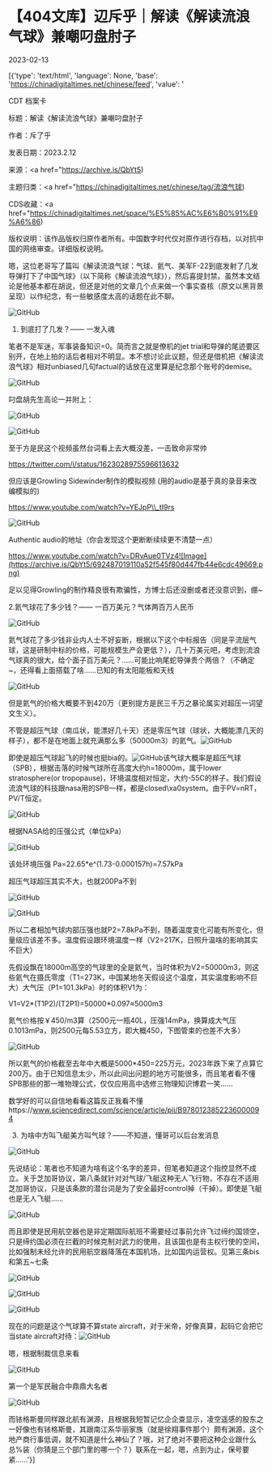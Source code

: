 # 【404文库】辺斥乎｜解读《解读流浪气球》兼嘲叼盘肘子

2023-02-13

[{'type': 'text/html', 'language': None, 'base': 'https://chinadigitaltimes.net/chinese/feed', 'value': '

CDT 档案卡

标题：解读《解读流浪气球》兼嘲叼盘肘子

作者：斥了乎

发表日期：2023.2.12

来源：<a href="https://archive.is/QbYt5)

主题归类：<a href="https://chinadigitaltimes.net/chinese/tag/流浪气球)

CDS收藏：<a href="https://chinadigitaltimes.net/space/%E5%85%AC%E6%B0%91%E9%A6%86)

版权说明：该作品版权归原作者所有。中国数字时代仅对原作进行存档，以对抗中国的网络审查。详细版权说明。





嗯，这位老哥写了篇叫《解读流浪气球：气球、氦气、美军F-22到底发射了几发导弹打下了中国气球》（以下简称《解读流浪气球》），然后喜提封禁。虽然本文结论是他基本都在胡说，但还是对他的文章几个点来做一个事实查核（原文以黑背景呈现）以作纪念，有一些敏感度太高的话题在此不聊。

![GitHub](https://chinadigitaltimes.net/chinese/files/2023/02/post-692889-63e90df8884d4.png)

1. 到底打了几发？—— 一发入魂

笔者不是军迷，军事装备知识=0。简而言之就是僚机的jet trial和导弹的尾迹要区别开，在地上拍的话后者相对不明显。本不想讨论此议题，但还是借机把《解读流浪气球》相对unbiased几句factual的话放在这里算是纪念那个账号的demise。

![GitHub](https://chinadigitaltimes.net/chinese/files/2023/02/post-692889-63e90dfaa36a6.png)

叼盘胡先生高论一并附上：

![GitHub](https://chinadigitaltimes.net/chinese/files/2023/02/post-692889-63e90dfcc51ee.png)

![GitHub](https://chinadigitaltimes.net/chinese/files/2023/02/post-692889-63e90dfee8afd.png)

至于方是民这个视频虽然台词看上去大概没差，一击致命非常帅

https://twitter.com/i/status/1623028975596613632

但应该是Growling Sidewinder制作的模拟视频 (用的audio是基于真的录音来改编模拟的)

https://www.youtube.com/watch?v=YEJpP\\_tI9rs

![GitHub](https://chinadigitaltimes.net/chinese/files/2023/02/post-692889-63e90e011bb95.png)

Authentic audio的地址（你会发现这个更断断续续更不清楚一点）

https://www.youtube.com/watch?v=DRvAue0TVz4![Image](https://archive.is/QbYt5/692487019110a52f545f80d447fb44e6cdc49669.png)

足以见得Growling的制作精良很有欺骗性，方博士后还没删或者还没意识到，绷~

2.氦气球花了多少钱？—— 一百万美元？气体两百万人民币

![GitHub](https://chinadigitaltimes.net/chinese/files/2023/02/post-692889-63e90e034fe2f.png)

氦气球花了多少钱非业内人士不好妄断，根据以下这个中标报告（同是平流层气球，这是研制中标的价格，可能规模生产会更低？），几十万美元吧，考虑到流浪气球真的很大，给个面子百万美元？……可能比响尾蛇导弹贵个两倍？（不确定~，还得看上面搭载了啥……已知的有太阳能板和天线

![GitHub](https://chinadigitaltimes.net/chinese/files/2023/02/post-692889-63e90e0620f38.png)

但是氦气的价格大概要不到420万（更别提方是民三千万之暴论属实对超压一词望文生义）。

不管是超压气球（南瓜状，能漂好几十天）还是零压气球（球状，大概能漂几天的样子），都不是在地面上就充满那么多（50000m3）的氦气。![GitHub](https://chinadigitaltimes.net/chinese/files/2023/02/post-692889-63e90e096359a.png)

即使是超压气球起飞的时候也挺bia的。![GitHub](https://chinadigitaltimes.net/chinese/files/2023/02/post-692889-63e90e0bcab66.png)该气球大概率是超压气球（SPB），根据击落的时候气球所在高度大约h=18000m，属于lower stratosphere(or tropopause)，环境温度相对恒定，大约-55C的样子。我们假设流浪气球的科技跟nasa用的SPB一样，都是closed\xa0system。由于PV=nRT，PV/T恒定。

![GitHub](https://chinadigitaltimes.net/chinese/files/2023/02/post-692889-63e90e0da4fc5.)

根据NASA给的压强公式（单位kPa）

![GitHub](https://chinadigitaltimes.net/chinese/files/2023/02/post-692889-63e90e1228450.png)

该处环境压强 Pa=22.65*e^(1.73-0.000157h)=7.57kPa

超压气球超压其实不大，也就200Pa不到

![GitHub](https://chinadigitaltimes.net/chinese/files/2023/02/post-692889-63e90e1551e2c.png)

![GitHub](https://chinadigitaltimes.net/chinese/files/2023/02/post-692889-63e90e17d7c51.png)

所以二者相加气球内部压强也就P2=7.8kPa不到，随着温度变化可能有所变化，但量级应该差不多。温度假设跟环境温度一样（V2=217K，日照升温啥的影响其实不巨大）

先假设飘在18000m高空的气球里的全是氦气，当时体积为V2=50000m3，则这些氦气在摄氏零度（T1=273K，中国某地冬天假设这个温度，其实温度影响不巨大）大气压（P1=101.3kPa）时的体积V1为：

V1=V2*(T1P2)/(T2P1)=50000*0.097≈5000m3

氮气价格按￥450/m3算（2500元一瓶40L，压强14mPa，换算成大气压0.1013mPa，则2500元每5.53立方，即大概450，下图管束的也差不大多）

![GitHub](https://chinadigitaltimes.net/chinese/files/2023/02/post-692889-63e90e1a56320.png)

所以氦气的价格截至去年中大概是5000*450=225万元，2023年跌下来了点算它200万。由于已知信息太少，所以此间出问题的地方可能很多，而且笔者看不懂SPB那些的那一堆物理公式，仅仅应用高中选修三物理知识博君一笑……

数学好的可以自信地看看这篇反正我看不懂https://www.sciencedirect.com/science/article/pii/B9780123852236000094

3. 为啥中方叫飞艇美方叫气球？——不知道，懂哥可以后台发消息

![GitHub](https://chinadigitaltimes.net/chinese/files/2023/02/post-692889-63e90e1c7f146.png)

先说结论：笔者也不知道为啥有这个名字的差异，但笔者知道这个指控显然不成立。关于芝加哥协议，第八条就针对对气球/飞艇这种无人飞行物，不存在不适用芝加哥协议，只是该条款的潜台词是为了安全最好control掉（干掉）。即使是飞艇也是无人飞艇……

![GitHub](https://chinadigitaltimes.net/chinese/files/2023/02/post-692889-63e90e1e9c5dd.)

而且即使是民用航空器也是非定期国际航班不需要经过事前允许飞过缔约国领空，只是缔约国必须在拦截的时候克制对武力的使用，且该国也是有主权行使的空间，比如强制未经允许的民用航空器降落在本国机场，比如国内运营权。见第三条bis和第五~七条

![GitHub](https://chinadigitaltimes.net/chinese/files/2023/02/post-692889-63e90e2140711.)

![GitHub](https://chinadigitaltimes.net/chinese/files/2023/02/post-692889-63e90e2494ac4.png)

![GitHub](https://chinadigitaltimes.net/chinese/files/2023/02/post-692889-63e90e27e96ba.png)

现在的问题是这个气球算不算state aircraft，对于米帝，好像真算，起码它会把它当state aircraft对待：![GitHub](https://chinadigitaltimes.net/chinese/files/2023/02/post-692889-63e90e2a4d4e7.)

嗯，根据制裁信息来看

![GitHub](https://chinadigitaltimes.net/chinese/files/2023/02/post-692889-63e90e2bb73ae.png)

第一个是军民融合中鼎鼎大名者

![GitHub](https://chinadigitaltimes.net/chinese/files/2023/02/post-692889-63e90e2ea3476.png)

而铱格斯曼同样跟北航有渊源，且根据我短暂记忆企企查显示，凌空遥感的股东之一好像也有铱格斯曼，其跟南江系华丽家族（就是徐翔事件那个）颇有渊源，这个地产商行事低调，就不知道是什么神仙了？哦，对了绝对不要把这种企业跟什么总%装（你猜是三个部门里的哪一个？）联系在一起，嗯，点到为止，保号要紧……'}]
